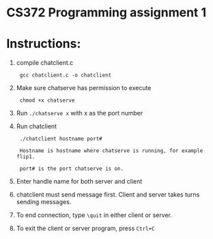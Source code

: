 # CS372 Programming assignment 1

# Instructions:

1) compile chatclient.c

		gcc chatclient.c -o chatclient

2) Make sure chatserve has permission to execute

		chmod +x chatserve

3) Run `./chatserve x` with x as the port number

4) Run chatclient

		./chatclient hostname port#

		Hostname is hostname where chatserve is running, for example flip1.

		port# is the port chatserve is on.


5) Enter handle name for both server and client

6) chatclient must send message first. Client and server takes turns sending messages. 

7) To end connection, type `\quit` in either client or server. 

8) To exit the client or server program, press `Ctrl+C`